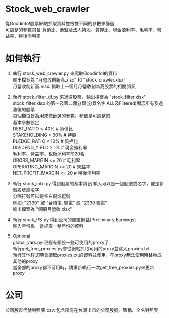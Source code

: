 # Stock_web_crawler
從Goodinfo!股票網站抓取資料並根據不同的參數來篩選  
可調整的參數包含 負債比、董監及法人持股、質押比、現金殖利率、毛利率、營益率、稅後淨利率

# 如何執行  
1. 執行 stock_web_crawler.py 來爬取Goodinfo!的資料  
輸出檔案為 "月營收創新高.xlsx" 和 "stock_crawler.xlsx"  
月營收創新高.xlsx: 抓取上一個月月營收創新高股票的相關資訊  

2. 執行 stock_filter_df.py 來過濾股票，輸出檔案為 "stock_filter.xlsx"  
stock_filter.xlsx 的第一及第二個分頁(分頁名字:ALL及Filtered)顯示所有及過濾後的股票  
每個欄位皆為用來做篩選的參數，參數是可調整的  
基本參數設定  
DEBT_RATIO < 40%        # 負債比  
STAKEHOLDING > 30%      # 持股  
PLEDGE_RATIO < 10%      # 質押比  
DIVIDEND_YIELD > 1%     # 現金殖利率  
毛利率、營益率、稅後淨利率前20名  
GROSS_MARGIN <= 20      # 毛利率  
OPERATING_MARGIN <= 20  # 營益率  
NET_PROFIT_MARGIN <= 20 # 稅後淨利率  

3. 執行 stock_info.py 得到股票的基本資訊
輸入可以是一個股號或名字，或是多個股號或名字  
分隔符號可以是空白鍵或逗號  
例如: "2330" 或 "台積電, 聯電" 或 "2330 聯電"  
輸出檔案為 "個股月營收.xlsx"  

4. 執行 stock_PS.py 得到公司的自結損益(Preliminary Earnings)  
輸入年份後，會抓取一整年份的資料

5. Optional  
global_vars.py 已經有預設一些可使用的proxy了  
執行get_free_proxies.py會從網站抓取可用的proxy並寫入proxies.txt  
執行其他程式時會讀取proxies.txt的資料並使用，在proxy無法使用時替換成其他的proxy  
當全部的proxy都不可用時，請重新執行一次get_free_proxies.py來更新proxy

# 公司
公司股市代號對照表.csv: 包含所有在台灣上市的公司股號、簡稱、全名對照表
